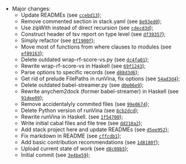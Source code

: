 * Major changes:
  - Update READMEs (see [`ccebd13`](https://github.com/viviag/protutils/commit/ccebd13));
  - Remove commented section in stack.yaml (see [`8e93ed0`](https://github.com/viviag/protutils/commit/8e93ed0));
  - Use zipWith instead of direct recursion (see [`cdecd3d`](https://github.com/viviag/protutils/commit/cdecd3d));
  - Construct header of tsv report on type level (see [`df39357`](https://github.com/viviag/protutils/commit/df39357));
  - Simply refactor (see [`0f1900f`](https://github.com/viviag/protutils/commit/0f1900f));
  - Move most of functions from where clauses to modules (see [`ef89163`](https://github.com/viviag/protutils/commit/ef89163));
  - Delete outdated wrap-rf-score-vs.py (see [`dc4fa01`](https://github.com/viviag/protutils/commit/dc4fa01));
  - Rewrite wrap-rf-score-vs in Haskell (see [`69f1243`](https://github.com/viviag/protutils/commit/69f1243));
  - Parse options to specific records (see [`d88d3d6`](https://github.com/viviag/protutils/commit/d88d3d6));
  - Get rid of prelude FilePaths in runVina, fix options (see [`54ad3d4`](https://github.com/viviag/protutils/commit/54ad3d4));
  - Delete outdated babel-streamer.py (see [`d0e06e9`](https://github.com/viviag/protutils/commit/d0e06e9));
  - Rewrite anychem2dock (former babel-streamer) in Haskell (see [`91dee09`](https://github.com/viviag/protutils/commit/91dee09));
  - Remove accidentalyly commited files (see [`99e0674`](https://github.com/viviag/protutils/commit/99e0674));
  - Delete Python version of runVina (see [`8cb2dcd`](https://github.com/viviag/protutils/commit/8cb2dcd));
  - Rewrite runVina in Haskell. (see [`1f54700`](https://github.com/viviag/protutils/commit/1f54700));
  - Write initial cabal files and file tree (see [`dd218a2`](https://github.com/viviag/protutils/commit/dd218a2));
  - Add stack project here and update READMEs (see [`d5ee952`](https://github.com/viviag/protutils/commit/d5ee952));
  - Fix markdown in README (see [`cffcdb1`](https://github.com/viviag/protutils/commit/cffcdb1));
  - Add basic contribution recommendations (see [`1d8180f`](https://github.com/viviag/protutils/commit/1d8180f));
  - Upload current state of work (see [`d8c08b5`](https://github.com/viviag/protutils/commit/d8c08b5));
  - Initial commit (see [`3e4be59`](https://github.com/viviag/protutils/commit/3e4be59));
